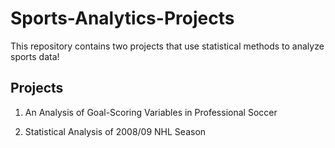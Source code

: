 # Sports-Analytics-Projects
This repository contains two projects that use statistical methods to analyze sports data!

## Projects
1. An Analysis of Goal-Scoring Variables in Professional Soccer

2. Statistical Analysis of 2008/09 NHL Season
